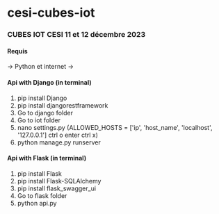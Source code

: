 # cesi-cubes-iot

### CUBES IOT CESI 11 et 12 décembre 2023

#### Requis
-> Python et internet
->

#### Api with Django (in terminal)
1. pip install Django
2. pip install djangorestframework
3. Go to django folder
4. Go to iot folder
5. nano settings.py (ALLOWED_HOSTS = ['ip', 'host_name', 'localhost', '127.0.0.1'] ctrl o enter ctrl x)
7. python manage.py runserver


#### Api with Flask (in terminal)
1. pip install Flask
2. pip install Flask-SQLAlchemy
3. pip install flask_swagger_ui
4. Go to flask folder
5. python api.py
